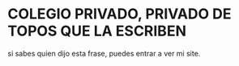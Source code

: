 # COLEGIO PRIVADO, PRIVADO DE TOPOS QUE LA ESCRIBEN

si sabes quien dijo esta frase, puedes entrar a ver mi site.
